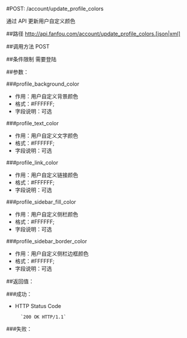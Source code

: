 #POST: /account/update_profile_colors

通过 API 更新用户自定义颜色

##路径
	http://api.fanfou.com/account/update_profile_colors.[json|xml]

##调用方法
	POST


##条件限制
	需要登陆

##参数： 

###profile_background_color

- 作用：用户自定义背景颜色
- 格式：#FFFFFF;
- 字段说明：可选

###profile_text_color 

- 作用：用户自定义文字颜色 
- 格式：#FFFFFF;
- 字段说明：可选

###profile_link_color

- 作用：用户自定义链接颜色 
- 格式：#FFFFFF;
- 字段说明：可选

###profile_sidebar_fill_color

- 作用：用户自定义侧栏颜色 
- 格式：#FFFFFF;
- 字段说明：可选

###profile_sidebar_border_color 

- 作用：用户自定义侧栏边框颜色 
- 格式：#FFFFFF;
- 字段说明：可选

##返回值：

###成功：
		
- HTTP Status Code

        `200 OK HTTP/1.1`

###失败：

